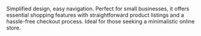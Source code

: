 Simplified design, easy navigation. Perfect for small businesses,
it offers essential shopping features with straightforward product listings and a hassle-free checkout process.
Ideal for those seeking a minimalistic online store.
